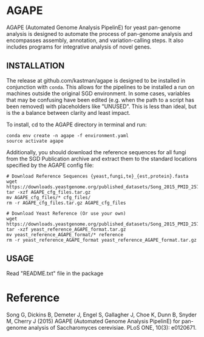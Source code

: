 AGAPE
=====


AGAPE (Automated Genome Analysis PipelinE) for yeast pan-genome analysis is designed to automate the process of pan-genome analysis and encompasses assembly, annotation, and variation-calling steps. It also includes programs for integrative analysis of novel genes.

INSTALLATION
-------------

The release at github.com/kastman/agape is designed to be installed in conjunction with `conda`.
This allows for the pipelines to be installed a run on machines outside the original SGD environment.
In some cases, variables that may be confusing have been edited (e.g. when the path to a script has been removed) with placeholders like "UNUSED".
This is less than ideal, but is the a balance between clarity and least impact.

To install, cd to the AGAPE directory in terminal and run:

    conda env create -n agape -f environment.yaml
    source activate agape

Additionally, you should download the reference sequences for all fungi from the SGD Publication archive and extract them to the standard locations specified by the AGAPE config file:

    # Download Reference Sequences {yeast,fungi,te}_{est,protein}.fasta
    wget https://downloads.yeastgenome.org/published_datasets/Song_2015_PMID_25781462/AGAPE_cfg_files.tar.gz
    tar -xzf AGAPE_cfg_files.tar.gz
    mv AGAPE_cfg_files/* cfg_files/
    rm -r AGAPE_cfg_files.tar.gz AGAPE_cfg_files

    # Download Yeast Reference (Or use your own)
    wget https://downloads.yeastgenome.org/published_datasets/Song_2015_PMID_25781462/yeast_reference_AGAPE_format.tar.gz
    tar -xzf yeast_reference_AGAPE_format.tar.gz
    mv yeast_reference_AGAPE_format/* reference
    rm -r yeast_reference_AGAPE_format yeast_reference_AGAPE_format.tar.gz

USAGE
------

Read "README.txt" file in the package

Reference
=========
Song G, Dickins B, Demeter J, Engel S, Gallagher J, Choe K, Dunn B, Snyder M, Cherry J (2015) AGAPE (Automated Genome Analysis PipelinE) for pan-genome analysis of Saccharomyces cerevisiae. PLoS ONE, 10(3): e0120671.
